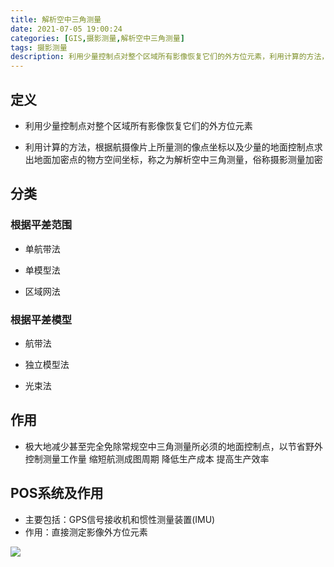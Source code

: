 ```yaml
---
title: 解析空中三角测量
date: 2021-07-05 19:00:24
categories: [GIS,摄影测量,解析空中三角测量]
tags: 摄影测量
description: 利用少量控制点对整个区域所有影像恢复它们的外方位元素，利用计算的方法，根据航摄像片上所量测的像点坐标以及少量的地面控制点求出地面加密点的物方空间坐标
---
```


## 定义

+ 利用少量控制点对整个区域所有影像恢复它们的外方位元素

+ 利用计算的方法，根据航摄像片上所量测的像点坐标以及少量的地面控制点求出地面加密点的物方空间坐标，称之为解析空中三角测量，俗称摄影测量加密


## 分类

### 根据平差范围

+ 单航带法

+ 单模型法

+ 区域网法

### 根据平差模型

+ 航带法

+ 独立模型法

+ 光束法

## 作用

+ 极大地减少甚至完全免除常规空中三角测量所必须的地面控制点，以节省野外控制测量工作量 缩短航测成图周期 降低生产成本 提高生产效率

## POS系统及作用

+ 主要包括：GPS信号接收机和惯性测量装置(IMU)
+ 作用：直接测定影像外方位元素

<img src="https://note-1306141435.cos.ap-beijing.myqcloud.com/img/20210705190103.png"/>

